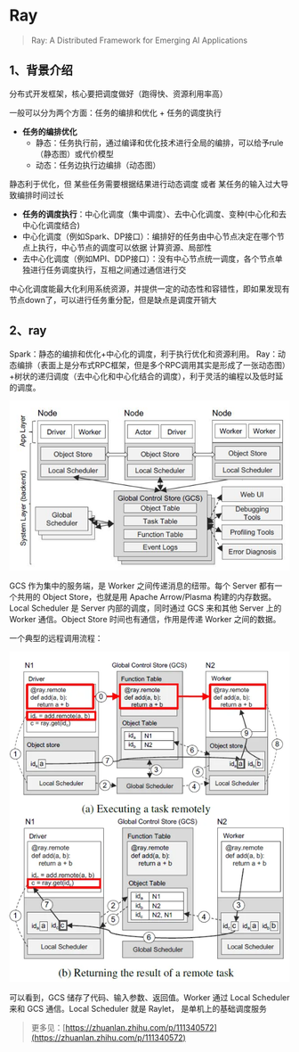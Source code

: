 # Ray

> Ray: A Distributed Framework for Emerging AI Applications
> 

## 1、背景介绍

分布式开发框架，核心要把调度做好（跑得快、资源利用率高）

一般可以分为两个方面：任务的编排和优化 + 任务的调度执行

- **任务的编排优化**
    - 静态：任务执行前，通过编译和优化技术进行全局的编排，可以给予rule（静态图）或代价模型
    - 动态：任务边执行边编排（动态图）

静态利于优化，但 某些任务需要根据结果进行动态调度 或者 某任务的输入过大导致编排时间过长

- **任务的调度执行**：中心化调度（集中调度）、去中心化调度、变种(中心化和去中心化调度结合)
- 中心化调度（例如Spark、DP接口）：编排好的任务由中心节点决定在哪个节点上执行，中心节点的调度可以依据 计算资源、局部性
- 去中心化调度（例如MPI、DDP接口）：没有中心节点统一调度，各个节点单独进行任务调度执行，互相之间通过通信进行交

中心化调度能最大化利用系统资源，并提供一定的动态性和容错性，即如果发现有节点down了，可以进行任务重分配，但是缺点是调度开销大

## 2、ray

Spark：静态的编排和优化+中心化的调度，利于执行优化和资源利用。
Ray：动态编排（表面上是分布式RPC框架，但是多个RPC调用其实是形成了一张动态图）+树状的递归调度（去中心化和中心化结合的调度），利于灵活的编程以及低时延的调度。

![Untitled](img_Ray/Untitled.jpeg)

GCS 作为集中的服务端，是 Worker 之间传递消息的纽带。每个 Server 都有一个共用的 Object Store，也就是用 Apache Arrow/Plasma 构建的内存数据。 Local Scheduler 是 Server 内部的调度，同时通过 GCS 来和其他 Server 上的 Worker 通信。Object Store 时间也有通信，作用是传递 Worker 之间的数据。

一个典型的远程调用流程：

![Untitled](img_Ray/Untitled.png)

可以看到，GCS 储存了代码、输入参数、返回值。Worker 通过 Local Scheduler 来和 GCS 通信。Local Scheduler 就是 Raylet， 是单机上的基础调度服务

> 更多见：[https://zhuanlan.zhihu.com/p/111340572](https://zhuanlan.zhihu.com/p/111340572)